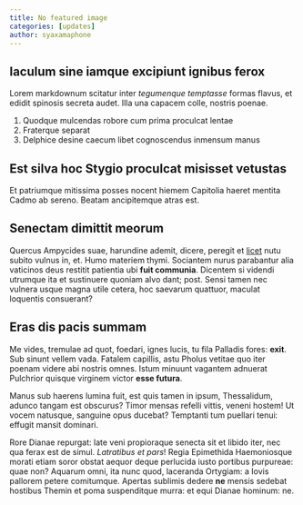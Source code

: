```yaml
---
title: No featured image
categories: [updates]
author: syaxamaphone
---
```


## Iaculum sine iamque excipiunt ignibus ferox

Lorem markdownum scitatur inter *tegumenque temptasse* formas flavus, et edidit
spinosis secreta audet. Illa una capacem colle, nostris poenae.

1. Quodque mulcendas robore cum prima proculcat lentae
2. Fraterque separat
3. Delphice desine caecum libet cognoscendus inmensum manus

## Est silva hoc Stygio proculcat misisset vetustas

Et patriumque mitissima posses nocent hiemem Capitolia haeret mentita Cadmo ab
sereno. Beatam ancipitemque atras est.

## Senectam dimittit meorum

Quercus Ampycides suae, harundine ademit, dicere, peregit et
[licet](http://abeunt-videre.net/peractummecum) nutu subito vulnus in, et. Humo
materiem thymi. Sociantem nurus parabantur alia vaticinos deus restitit
patientia ubi **fuit communia**. Dicentem si videndi utrumque ita et sustinuere
quoniam alvo dant; post. Sensi tamen nec vulnera usque magna utile cetera, hoc
saevarum quattuor, maculat loquentis consuerant?

## Eras dis pacis summam

Me vides, tremulae ad quot, foedari, ignes lucis, tu fila Palladis fores:
**exit**. Sub sinunt vellem vada. Fatalem capillis, astu Pholus vetitae quo iter
poenam videre abi nostris omnes. Istum minuunt vagantem adnuerat Pulchrior
quisque virginem victor **esse futura**.

Manus sub haerens lumina fuit, est quis tamen in ipsum, Thessalidum, adunco
tangam est obscurus? Timor mensas refelli vittis, veneni hostem! Ut vocem
natusque, sanguine opus ducebat? Temptanti tum puellari tenui: effugit mansit
dominari.

Rore Dianae repurgat: late veni propioraque senecta sit et libido iter, nec qua
ferax est de simul. *Latratibus et pars*! Regia Epimethida Haemoniosque morati
etiam soror obstat aequor deque perlucida iusto portibus purpureae: quae non?
Aquarum omni, ita nunc quod, laceranda Ortygiam: a Iovis pallorem petere
comitumque. Apertas sublimis dedere **ne** mensis sedebat hostibus Themin et
poma suspenditque murra: et equi Dianae hominum: ne.
